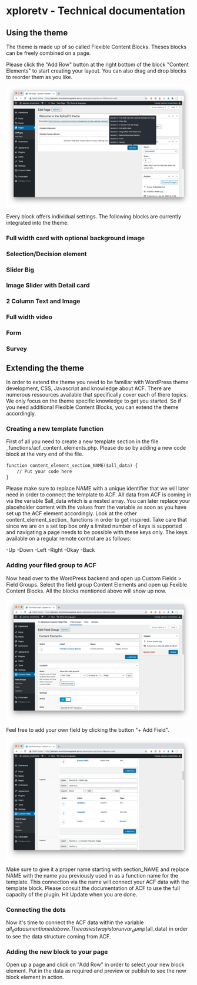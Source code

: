 # xploretv - Technical documentation
<h2>Using the theme</h2>

The theme is made up of so called Flexible Content Blocks. Theses blocks can be freely combined on a page.

Please click the "Add Row" button at the right bottom of the block "Content Elements" to start creating your layout.
You can also drag and drop blocks to reorder them as you like.

![Add Flexible Content block element](images/add-flexible-content-block.png)

Every block offers individual settings. The following blocks are currently integrated into the theme:

<h3>Full width card with optional background image</h3>
<h3>Selection/Decision element</h3>
<h3>Slider Big</h3>
<h3>Image Slider with Detail card</h3>
<h3>2 Column Text and Image</h3>
<h3>Full width video</h3>
<h3>Form</h3>
<h3>Survey</h3>

<h2>Extending the theme</h2>

In order to extend the theme you need to be familiar with WordPress theme development, CSS, Javascript and knowledge about ACF.
There are numerous ressources available that specifically cover each of there topics.
We only focus on the theme specific knowledge to get you started.
So if you need additional Flexible Content Blocks, you can extend the theme accordingly.

<h3>Creating a new template function</h3>

First of all you need to create a new template section in the file _functions/acf_content_elements.php.
Please do so by adding a new code block at the very end of the file.

    function content_element_section_NAME($all_data) {
        // Put your code here
    }

Please make sure to replace NAME with a unique identifier that we will later need in order to connect the template to ACF.
All data from ACF is coming in via the variable $all_data which is a nested array.
You can later replace your placeholder content with the values from the variable as soon as you have set up the ACF element accordingly.
Look at the other content_element_section_ functions in order to get inspired.
Take care that since we are on a set top box only a limited number of keys is supported and navigating a page needs to be possible with these keys only. The keys available on a regular remote control are as follows:

-Up
-Down
-Left
-Right
-Okay
-Back

<h3>Adding your filed group to ACF</h3>

Now head over to the WordPress backend and open up Custom Fields > Field Groups.
Select the field group Content Elements and open up Fexible Content Blocks. All the blocks mentioned above will show up now.

![Open ACF element](images/open-acf-element.png)

Feel free to add your own field by clicking the button "+ Add Field".

![Add ACF element](images/add-acf-element.png)

Make sure to give it a proper name starting with section_NAME and replace NAME with the name you previously used in as a function name for the template. This connection via the name will connect your ACF data with the template block.
Please consult the documentation of ACF to use the full capacity of the plugin.
Hit Update when you are done.

<h3>Connecting the dots</h3>

Now it's time to connect the ACF data within the variable $all_data as mentioned above.
The easiest way is to run var_dump($all_data) in order to see the data structure coming from ACF.

<h3>Adding the new block to your page</h3>

Open up a page and click on "Add Row" in order to select your new block element.
Put in the data as required and preview or publish to see the new block element in action.
